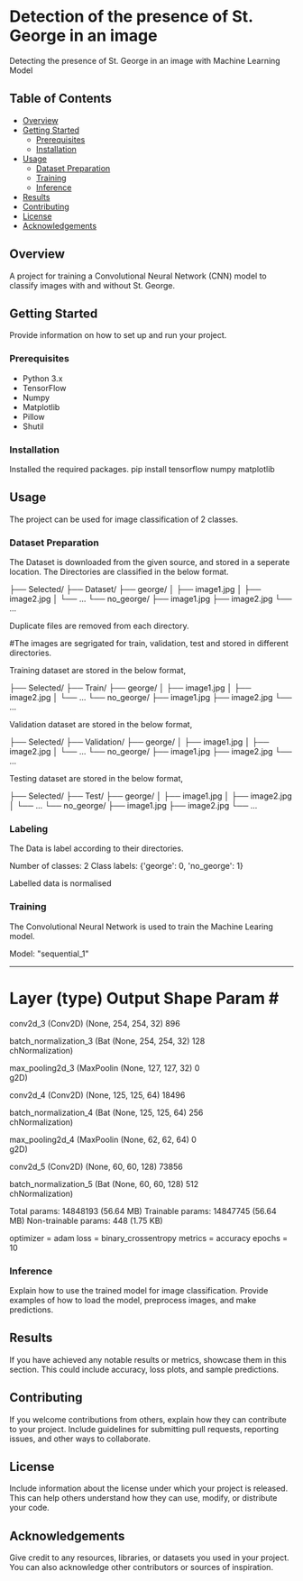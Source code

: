 # Detection of the presence of St. George in an image

Detecting the presence of St. George in an image with Machine Learning Model

## Table of Contents
- [Overview](#overview)
- [Getting Started](#getting-started)
  - [Prerequisites](#prerequisites)
  - [Installation](#installation)
- [Usage](#usage)
  - [Dataset Preparation](#dataset-preparation)
  - [Training](#training)
  - [Inference](#inference)
- [Results](#results)
- [Contributing](#contributing)
- [License](#license)
- [Acknowledgements](#acknowledgements)

## Overview

A project for training a Convolutional Neural Network (CNN) model to classify images with and without St. George.

## Getting Started

Provide information on how to set up and run your project.

### Prerequisites

- Python 3.x
- TensorFlow
- Numpy
- Matplotlib
- Pillow
- Shutil

### Installation

Installed the required packages.
pip install tensorflow numpy matplotlib

## Usage

The project can be used for image classification of 2 classes.

### Dataset Preparation

The Dataset is downloaded from the given source, and stored in a seperate location.
The Directories are classified in the below format.

   ├── Selected/
       ├── Dataset/
            ├── george/
            │   ├── image1.jpg
            │   ├── image2.jpg
            │   └── ...
            └── no_george/
                ├── image1.jpg
                ├── image2.jpg
                └── ...

Duplicate files are removed from each directory.

#The images are segrigated for train, validation, test and stored in different directories.

Training dataset are stored in the below format,

   ├── Selected/
       ├── Train/
            ├── george/
            │   ├── image1.jpg
            │   ├── image2.jpg
            │   └── ...
            └── no_george/
                ├── image1.jpg
                ├── image2.jpg
                └── ...

Validation dataset are stored in the below format,

   ├── Selected/
       ├── Validation/
            ├── george/
            │   ├── image1.jpg
            │   ├── image2.jpg
            │   └── ...
            └── no_george/
                ├── image1.jpg
                ├── image2.jpg
                └── ...

Testing dataset are stored in the below format,

   ├── Selected/
       ├── Test/
            ├── george/
            │   ├── image1.jpg
            │   ├── image2.jpg
            │   └── ...
            └── no_george/
                ├── image1.jpg
                ├── image2.jpg
                └── ...               

### Labeling

The Data is label according to their directories.

Number of classes: 2
Class labels: {'george': 0, 'no_george': 1}

Labelled data is normalised

### Training

The Convolutional Neural Network is used to train the Machine Learing model.

Model: "sequential_1"
_________________________________________________________________
 Layer (type)                Output Shape              Param #   
=================================================================
 conv2d_3 (Conv2D)           (None, 254, 254, 32)      896       
                                                                 
 batch_normalization_3 (Bat  (None, 254, 254, 32)      128       
 chNormalization)                                                
                                                                 
 max_pooling2d_3 (MaxPoolin  (None, 127, 127, 32)      0         
 g2D)                                                            
                                                                 
 conv2d_4 (Conv2D)           (None, 125, 125, 64)      18496     
                                                                 
 batch_normalization_4 (Bat  (None, 125, 125, 64)      256       
 chNormalization)                                                
                                                                 
 max_pooling2d_4 (MaxPoolin  (None, 62, 62, 64)        0         
 g2D)                                                            
                                                                 
 conv2d_5 (Conv2D)           (None, 60, 60, 128)       73856     
                                                                 
 batch_normalization_5 (Bat  (None, 60, 60, 128)       512       
 chNormalization)                                                
                                                                 
Total params: 14848193 (56.64 MB)
Trainable params: 14847745 (56.64 MB)
Non-trainable params: 448 (1.75 KB)

optimizer = adam
loss = binary_crossentropy
metrics = accuracy
epochs = 10

### Inference

Explain how to use the trained model for image classification. Provide examples of how to load the model, preprocess images, and make predictions.

## Results

If you have achieved any notable results or metrics, showcase them in this section. This could include accuracy, loss plots, and sample predictions.

## Contributing

If you welcome contributions from others, explain how they can contribute to your project. Include guidelines for submitting pull requests, reporting issues, and other ways to collaborate.

## License

Include information about the license under which your project is released. This can help others understand how they can use, modify, or distribute your code.

## Acknowledgements

Give credit to any resources, libraries, or datasets you used in your project. You can also acknowledge other contributors or sources of inspiration.
